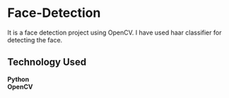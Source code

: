 # Face-Detection

It is a face detection project using OpenCV. I have used haar classifier for detecting the face.

## Technology Used

**Python** <br>
**OpenCV** <br>


